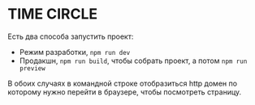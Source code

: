 # TIME CIRCLE

Есть два способа запустить проект:
- Режим разработки, `npm run dev`
- Продакшн, `npm run build`, чтобы собрать проект, а потом `npm run preview`

В обоих случаях в командной строке отобразиться http домен по которому нужно перейти в браузере, чтобы посмотреть страницу.